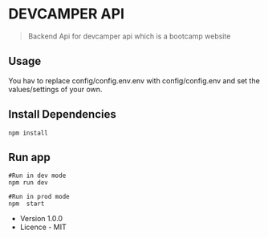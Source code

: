 # DEVCAMPER API

> Backend Api for devcamper api which is a bootcamp website

## Usage

You hav to replace config/config.env.env with config/config.env and set the values/settings of your own.

## Install Dependencies
```
npm install
```
## Run app

```
#Run in dev mode
npm run dev

#Run in prod mode
npm  start
```

- Version 1.0.0
-  Licence - MIT
